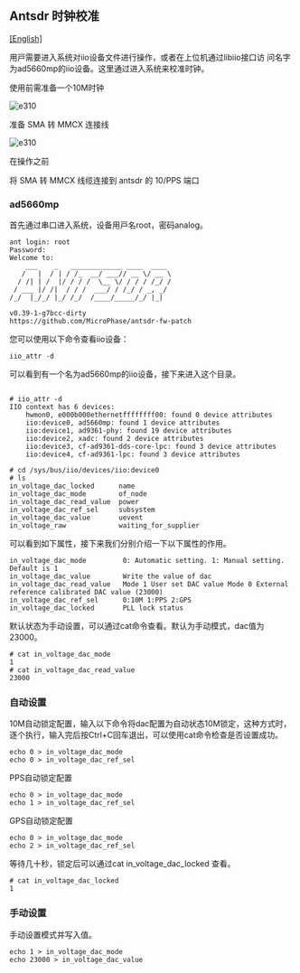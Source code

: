 ## Antsdr 时钟校准

[[English]](../../../../device_and_usage_manual/ANTSDR_E_Series_Module/ANTSDR_E310_Reference_Manual/Antsdr-Clock-calibration.html)

⽤⼾需要进⼊系统对iio设备⽂件进⾏操作，或者在上位机通过libiio接口访
问名字为ad5660mp的iio设备。这⾥通过进⼊系统来校准时钟。

使用前需准备一个10M时钟

![e310](./ANTSDR_E310_Reference_Manual.assets/microphase-10M.png)

准备 SMA 转 MMCX 连接线

![e310](./ANTSDR_E310_Reference_Manual.assets/e310-10m-pps.png)

在操作之前

将 SMA 转 MMCX 线缆连接到 antsdr 的 10/PPS 端口

### ad5660mp

⾸先通过串口进⼊系统，设备⽤⼾名root，密码analog。

```
ant login: root
Password: 
Welcome to:
    ___    _   _____________ ____  ____ 
   /   |  / | / /_  __/ ___// __ \/ __ \
  / /| | /  |/ / / /  \__ \/ / / / /_/ /
 / ___ |/ /|  / / /  ___/ / /_/ / _, _/ 
/_/  |_/_/ |_/ /_/  /____/_____/_/ |_|  
                                       
v0.39-1-g7bcc-dirty
https://github.com/MicroPhase/antsdr-fw-patch

```
您可以使用以下命令查看iio设备：

```
iio_attr -d
```
可以看到有一个名为ad5660mp的iio设备，接下来进入这个目录。
```

# iio_attr -d
IIO context has 6 devices:
	hwmon0, e000b000ethernetffffffff00: found 0 device attributes
	iio:device0, ad5660mp: found 1 device attributes
	iio:device1, ad9361-phy: found 19 device attributes
	iio:device2, xadc: found 2 device attributes
	iio:device3, cf-ad9361-dds-core-lpc: found 3 device attributes
	iio:device4, cf-ad9361-lpc: found 3 device attributes

```
```
# cd /sys/bus/iio/devices/iio:device0
# ls
in_voltage_dac_locked      name
in_voltage_dac_mode        of_node
in_voltage_dac_read_value  power
in_voltage_dac_ref_sel     subsystem
in_voltage_dac_value       uevent
in_voltage_raw             waiting_for_supplier
```

可以看到如下属性，接下来我们分别介绍一下以下属性的作用。

```
in_voltage_dac_mode         0: Automatic setting. 1: Manual setting. Default is 1
in_voltage_dac_value        Write the value of dac
in_voltage_dac_read_value   Mode 1 User set DAC value Mode 0 External reference calibrated DAC value (23000)
in_voltage_dac_ref_sel      0:10M 1:PPS 2:GPS 
in_voltage_dac_locked       PLL lock status
```
默认状态为手动设置，可以通过cat命令查看。默认为手动模式，dac值为23000。

```
# cat in_voltage_dac_mode
1
# cat in_voltage_dac_read_value
23000

```
### 自动设置

10M自动锁定配置，输入以下命令将dac配置为自动状态10M锁定，这种方式时，逐个执行，输入完后按Ctrl+C回车退出，可以使用cat命令检查是否设置成功。

```
echo 0 > in_voltage_dac_mode
echo 0 > in_voltage_dac_ref_sel

```

PPS自动锁定配置

```
echo 0 > in_voltage_dac_mode
echo 1 > in_voltage_dac_ref_sel
```

GPS自动锁定配置

```
echo 0 > in_voltage_dac_mode
echo 2 > in_voltage_dac_ref_sel
```

等待几十秒，锁定后可以通过cat in_voltage_dac_locked 查看。

```
# cat in_voltage_dac_locked 
1

```
### 手动设置

手动设置模式并写入值。

```
echo 1 > in_voltage_dac_mode
echo 23000 > in_voltage_dac_value
```
